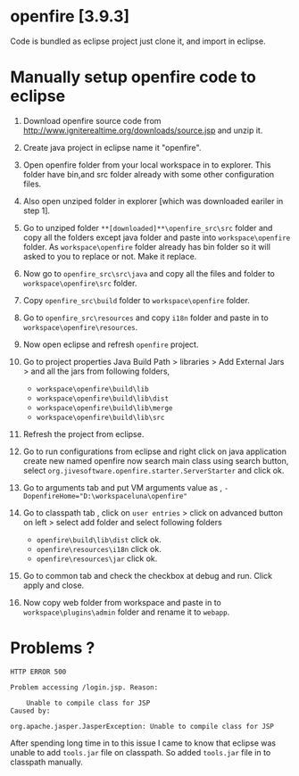 # openfire [3.9.3]

Code is bundled as eclipse project just clone it, and import in eclipse.

# Manually setup openfire code to eclipse

1. Download openfire source code from http://www.igniterealtime.org/downloads/source.jsp and unzip it.
2. Create java project in eclipse name it "openfire".
3. Open openfire folder from your local workspace in to explorer. This folder have bin,and src folder already with some other configuration files.
4. Also open unziped folder in explorer [which was downloaded eariler in step 1].
5. Go to unziped folder ```**[downloaded]**\openfire_src\src``` folder and copy all the folders except java folder and paste into ```workspace\openfire``` folder. As ```workspace\openfire``` folder already has bin folder so it will asked to you to replace or not. Make it replace.
6. Now go to ```openfire_src\src\java``` and copy all the files and folder to ```workspace\openfire\src``` folder.
7. Copy ```openfire_src\build``` folder to ```workspace\openfire``` folder.
8. Go to ```openfire_src\resources``` and copy ```i18n``` folder and paste in to ```workspace\openfire\resources```.
9. Now open eclipse and refresh ```openfire``` project.
10. Go to project properties Java Build Path > libraries > Add External Jars > and all the jars from following folders,

    * ```workspace\openfire\build\lib```
    * ```workspace\openfire\build\lib\dist```
    * ```workspace\openfire\build\lib\merge```
    * ```workspace\openfire\build\lib\src```
11. Refresh the project from eclipse.
12. Go to run configurations from eclipse and right click on java application create new named openfire now search main class using search button, select ```org.jivesoftware.openfire.starter.ServerStarter``` and click ok.
13. Go to arguments tab and put VM arguments value as , ```-DopenfireHome="D:\workspaceluna\openfire"```
14. Go to classpath tab , click on ```user entries``` > click on advanced button on left > select add folder and select following folders
    * ```openfire\build\lib\dist``` click ok.
    * ```openfire\resources\i18n``` click ok.
    * ```openfire\resources\jar``` click ok.
15. Go to common tab and check the checkbox at debug and run. Click apply and close.
16. Now copy web folder from workspace and paste in to ```workspace\plugins\admin``` folder and rename it to ```webapp```.


# Problems ?
```
HTTP ERROR 500

Problem accessing /login.jsp. Reason:

    Unable to compile class for JSP
Caused by:

org.apache.jasper.JasperException: Unable to compile class for JSP
```

After spending long time in to this issue I came to know that eclipse was unable to add ```tools.jar``` file on classpath. So added ```tools.jar``` file in to classpath manually.




